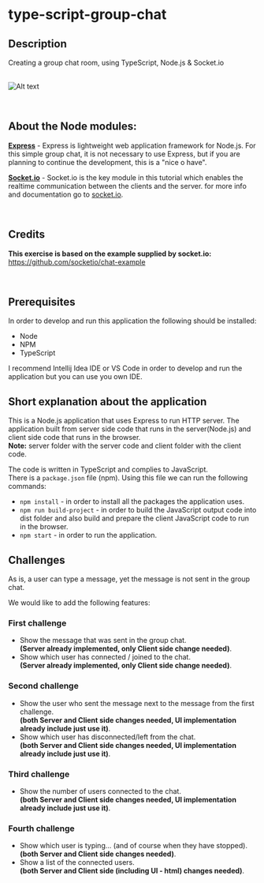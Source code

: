 # type-script-group-chat
## Description
Creating a group chat room, using TypeScript, Node.js & Socket.io
<br/>
<br/>

![Alt text](README_resources/Nodejs_Chat_Demo.png?raw=true "Node.js Chat Demo")


<br/>

## About the Node modules:
**[Express](https://expressjs.com)** - Express is lightweight web application framework for Node.js. For this simple group chat, it is not necessary to use Express, but if you are planning to continue the development, this is a "nice o have".  

**[Socket.io](https://socket.io)** - Socket.io is the key module in this tutorial which enables the realtime communication between the clients and the server.
for more info and documentation go to [socket.io](https://socket.io).

<br/>

## Credits
**This exercise is based on the example supplied by socket.io:**  
 https://github.com/socketio/chat-example

<br/>

## Prerequisites
In order to develop and run this application the following should be installed: 
 - Node
 - NPM
 - TypeScript
 
I recommend Intellij Idea IDE or VS Code in order to develop and run the application but you can use you own IDE.

 

## Short explanation about the application
This is a Node.js application that uses Express to run HTTP server.
The application built from server side code that runs in the server(Node.js) and client side code that runs in the browser.  
**Note:** server folder with the server code and client folder with the client code.

The code is written in TypeScript and complies to JavaScript.  
There is a `package.json` file (npm). Using this file we can run the following commands:
 - ```npm install``` - in order to install all the packages the application uses.
 - ```npm run build-project``` - in order to build the JavaScript output code into dist folder and also build and prepare 
 the client JavaScript code to run in the browser.
 - ```npm start``` - in order to run the application.

## Challenges
As is, a user can type a message, yet the message is not sent in the group chat.

 We would like to add the following features:

### First challenge
 - Show the message that was sent in the group chat.  
 **(Server already implemented, only Client side change needed)**.
 - Show which user has connected / joined to the chat.   
 **(Server already implemented, only Client side change needed)**.
 
### Second challenge
 - Show the user who sent the message next to the message from the first challenge.  
 **(both Server and Client side changes needed, UI implementation already include just use it)**.
 - Show which user has disconnected/left from the chat.  
 **(both Server and Client side changes needed, UI implementation already include just use it)**.
 
 ### Third challenge
 - Show the number of users connected to the chat.  
 **(both Server and Client side changes needed, UI implementation already include just use it)**.
 
 ### Fourth challenge
 - Show which user is typing... (and of course when they have stopped).  
 **(both Server and Client side changes needed)**.
 - Show a list of the connected users.  
 **(both Server and Client side (including UI - html) changes needed)**.
 